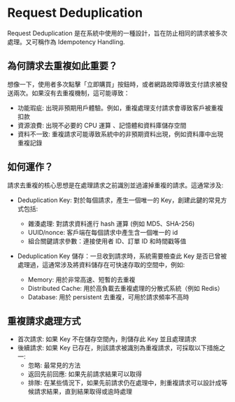 # Request Deduplication

Request Deduplication 是在系統中使用的一種設計，旨在防止相同的請求被多次處理。又可稱作為 Idempotency Handling.

## 為何請求去重複如此重要？

想像一下，使用者多次點擊「立即購買」按鈕時，或者網路故障導致支付請求被發送兩次。如果沒有去重複機制，這可能導致：

- 功能瑕疵: 出現非預期用戶體驗。例如，重複處理支付請求會導致客戶被重複扣款
- 資源浪費: 出現不必要的 CPU 運算 、記憶體和資料庫儲存空間
- 資料不一致: 重複請求可能導致系統中的非預期資料出現，例如資料庫中出現重複記錄

## 如何運作？

請求去重複的核心思想是在處理請求之前識別並過濾掉重複的請求。這通常涉及:

- Deduplication Key: 對於每個請求，產生一個唯一的 Key，創建此鍵的常見方式包括:

  - 雜湊處理: 對請求資料進行 hash 運算 (例如 MD5、SHA-256)
  - UUID/nonce: 客戶端在每個請求中產生含一個唯一的 id
  - 組合關鍵請求參數：連接使用者 ID、訂單 ID 和時間戳等值

- Deduplication Key 儲存：一旦收到請求時，系統需要檢查此 Key 是否已曾被處理過，這通常涉及將資料儲存在可快速存取的空間中，例如:
  - Memory: 用於非常高速、短暫的去重複
  - Distributed Cache: 用於高負載去重複處理的分散式系統（例如 Redis）
  - Database: 用於 persistent 去重複，可用於請求頻率不高時

## 重複請求處理方式

- 首次請求: 如果 Key 不在儲存空間內，則儲存此 Key 並且處理請求
- 後續請求: 如果 Key 已存在，則該請求被識別為重複請求，可採取以下措施之一:
  - 忽略: 最常見的方法
  - 返回先前回應: 如果先前請求結果可以取得
  - 排隊: 在某些情況下，如果先前請求仍在處理中，則重複請求可以設計成等候請求結果，直到結果取得或逾時處理
